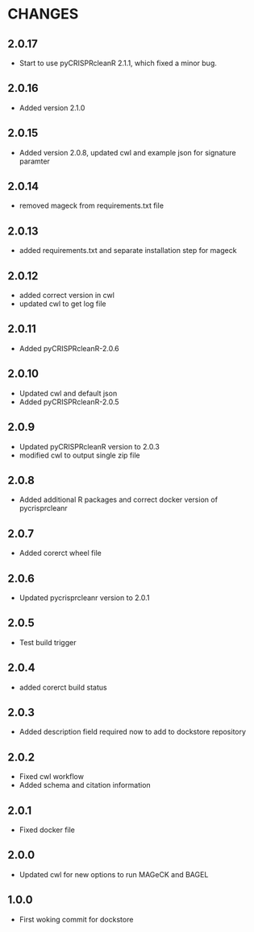 # CHANGES

## 2.0.17

*  Start to use pyCRISPRcleanR 2.1.1, which fixed a minor bug.

## 2.0.16
*  Added version 2.1.0
## 2.0.15
*  Added version 2.0.8, updated cwl and example json for signature paramter
## 2.0.14
* removed mageck from requirements.txt file
## 2.0.13
* added requirements.txt and separate installation step for mageck
## 2.0.12
* added correct version in cwl
* updated cwl to get log file
## 2.0.11
* Added pyCRISPRcleanR-2.0.6
## 2.0.10
* Updated cwl and default json
* Added pyCRISPRcleanR-2.0.5
## 2.0.9
* Updated pyCRISPRcleanR version to 2.0.3
* modified cwl to output single zip file
## 2.0.8
* Added additional R packages and correct docker version of pycrisprcleanr
## 2.0.7
* Added corerct wheel file
## 2.0.6
* Updated pycrisprcleanr version to 2.0.1
## 2.0.5
* Test build trigger
## 2.0.4
* added corerct build status
## 2.0.3
* Added description field required now to add to dockstore repository
## 2.0.2
* Fixed cwl workflow
* Added schema and citation information
## 2.0.1
 * Fixed docker file
## 2.0.0
 * Updated cwl for new options to run MAGeCK and BAGEL
## 1.0.0
 * First woking commit for dockstore
